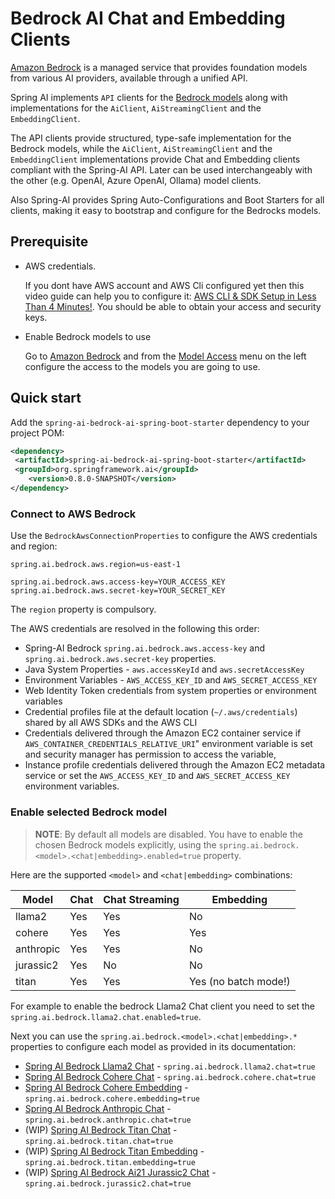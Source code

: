 # Bedrock AI Chat and Embedding Clients

[Amazon Bedrock](https://docs.aws.amazon.com/bedrock/latest/userguide/what-is-bedrock.html) is a managed service that provides foundation models from various AI providers, available through a unified API.

Spring AI implements `API` clients for the [Bedrock models](https://docs.aws.amazon.com/bedrock/latest/userguide/model-ids-arns.html) along with implementations for the `AiClient`, `AiStreamingClient` and the `EmbeddingClient`.

The API clients provide structured, type-safe implementation for the Bedrock models, while the `AiClient`, `AiStreamingClient` and the `EmbeddingClient` implementations provide Chat and Embedding clients compliant with the Spring-AI API. Later can be used interchangeably with the other (e.g. OpenAI, Azure OpenAI,
Ollama) model clients.

Also Spring-AI provides Spring Auto-Configurations and Boot Starters for all clients, making it easy to bootstrap and configure for the Bedrocks models.

## Prerequisite

* AWS credentials.

  If you dont have AWS account and AWS Cli configured yet then this video guide can help you to configure it: [AWS CLI & SDK Setup in Less Than 4 Minutes!](https://youtu.be/gswVHTrRX8I?si=buaY7aeI0l3-bBVb).
  You should be able to obtain your access and security keys.

* Enable Bedrock models to use

  Go to [Amazon Bedrock](https://us-east-1.console.aws.amazon.com/bedrock/home) and from the [Model Access](https://us-east-1.console.aws.amazon.com/bedrock/home?region=us-east-1#/modelaccess) menu on the left configure the access to the models you are going to use.

## Quick start

Add the `spring-ai-bedrock-ai-spring-boot-starter` dependency to your project POM:

```xml
<dependency>
 <artifactId>spring-ai-bedrock-ai-spring-boot-starter</artifactId>
 <groupId>org.springframework.ai</groupId>
    <version>0.8.0-SNAPSHOT</version>
</dependency>
```

### Connect to AWS Bedrock

Use the `BedrockAwsConnectionProperties` to configure the AWS credentials and region:

```shell
spring.ai.bedrock.aws.region=us-east-1

spring.ai.bedrock.aws.access-key=YOUR_ACCESS_KEY
spring.ai.bedrock.aws.secret-key=YOUR_SECRET_KEY
```

The `region` property is compulsory.

The AWS credentials are resolved in the following this order:

* Spring-AI Bedrock `spring.ai.bedrock.aws.access-key` and `spring.ai.bedrock.aws.secret-key` properties.
* Java System Properties - `aws.accessKeyId` and `aws.secretAccessKey`
* Environment Variables - `AWS_ACCESS_KEY_ID` and `AWS_SECRET_ACCESS_KEY`
* Web Identity Token credentials from system properties or environment variables
* Credential profiles file at the default location (`~/.aws/credentials`) shared by all AWS SDKs and the AWS CLI
* Credentials delivered through the Amazon EC2 container service if `AWS_CONTAINER_CREDENTIALS_RELATIVE_URI`" environment variable is set and security manager has permission to access the variable,
* Instance profile credentials delivered through the Amazon EC2 metadata service or set the `AWS_ACCESS_KEY_ID` and `AWS_SECRET_ACCESS_KEY` environment variables.

### Enable selected Bedrock model

> **NOTE**: By default all models are disabled. You have to enable the chosen Bedrock models explicitly, using the `spring.ai.bedrock.<model>.<chat|embedding>.enabled=true` property.

Here are the supported `<model>` and `<chat|embedding>` combinations:

| Model | Chat | Chat Streaming | Embedding |
| ------------- | ------------- | ------------- | ------------- |
| llama2 | Yes | Yes | No |
| cohere | Yes | Yes | Yes |
| anthropic | Yes | Yes | No |
| jurassic2 | Yes | No | No |
| titan | Yes | Yes | Yes (no batch mode!) |

For example to enable the bedrock Llama2 Chat client you need to set the
`spring.ai.bedrock.llama2.chat.enabled=true`.

Next you can use the `spring.ai.bedrock.<model>.<chat|embedding>.*` properties to configure each model as provided in its documentation:

* [Spring AI Bedrock Llama2 Chat](./README_LLAMA2_CHAT.md) - `spring.ai.bedrock.llama2.chat=true`
* [Spring AI Bedrock Cohere Chat](./README_COHERE_CHAT.md) - `spring.ai.bedrock.cohere.chat=true`
* [Spring AI Bedrock Cohere Embedding](./README_COHERE_EMBEDDING.md) - `spring.ai.bedrock.cohere.embedding=true`
* [Spring AI Bedrock Anthropic Chat](./README_ANTHROPIC_CHAT.md) - `spring.ai.bedrock.anthropic.chat=true`
* (WIP) [Spring AI Bedrock Titan Chat](./README_TITAN_CHAT.md) - `spring.ai.bedrock.titan.chat=true`
* (WIP) [Spring AI Bedrock Titan Embedding](./README_TITAN_EMBEDING.md) - `spring.ai.bedrock.titan.embedding=true`
* (WIP) [Spring AI Bedrock Ai21 Jurassic2 Chat](./README_JURASSIC2_CHAT.md) - `spring.ai.bedrock.jurassic2.chat=true`
